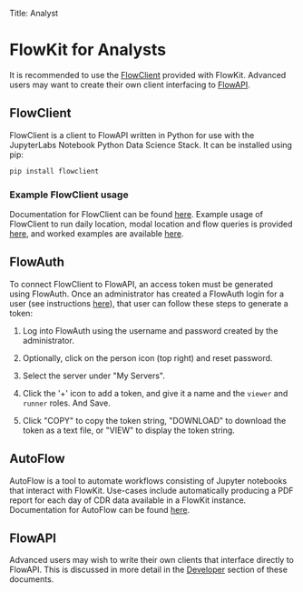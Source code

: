 Title: Analyst

# FlowKit for Analysts

It is recommended to use the [FlowClient](#flowclient) provided with FlowKit. Advanced users may want to create their own client interfacing to [FlowAPI](#flowapi).

## FlowClient

FlowClient is a client to FlowAPI written in Python for use with the JupyterLabs Notebook Python Data Science Stack. It can be installed using pip:

```bash
pip install flowclient
```

### Example FlowClient usage

Documentation for FlowClient can be found [here](../flowclient/flowclient/). Example usage of FlowClient to run daily location, modal location and flow queries is provided [here](flowclient/example_usage.ipynb), and worked examples are available [here](worked_examples/index.md).

## FlowAuth

To connect FlowClient to FlowAPI, an access token must be generated using FlowAuth. Once an administrator has created a FlowAuth login for a user (see instructions [here](../administrator/index.md#granting-user-permissions-in-flowauth)), that user can follow these steps to generate a token:

1. Log into FlowAuth using the username and password created by the administrator.

2. Optionally, click on the person icon (top right) and reset password.

3. Select the server under "My Servers".

4. Click the '+' icon to add a token, and give it a name and the `viewer` and `runner` roles. And Save.

5. Click "COPY" to copy the token string, "DOWNLOAD" to download the token as a text file, or "VIEW" to display the token string.

## AutoFlow

AutoFlow is a tool to automate workflows consisting of Jupyter notebooks that interact with FlowKit. Use-cases include automatically producing a PDF report for each day of CDR data available in a FlowKit instance. Documentation for AutoFlow can be found [here](autoflow.md).

## FlowAPI

Advanced users may wish to write their own clients that interface directly to FlowAPI. This is discussed in more detail in the [Developer](../developer/index.md) section of these documents.

